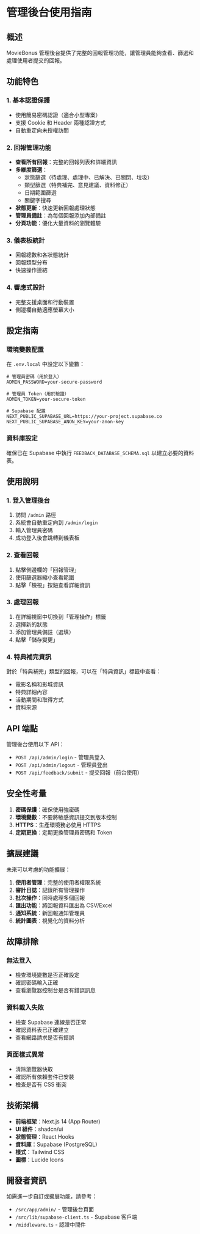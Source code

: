# 管理後台使用指南

## 概述

MovieBonus 管理後台提供了完整的回報管理功能，讓管理員能夠查看、篩選和處理使用者提交的回報。

## 功能特色

### 1. 基本認證保護
- 使用簡易密碼認證（適合小型專案）
- 支援 Cookie 和 Header 兩種認證方式
- 自動重定向未授權訪問

### 2. 回報管理功能
- **查看所有回報**：完整的回報列表和詳細資訊
- **多維度篩選**：
  - 狀態篩選（待處理、處理中、已解決、已關閉、垃圾）
  - 類型篩選（特典補完、意見建議、資料修正）
  - 日期範圍篩選
  - 關鍵字搜尋
- **狀態更新**：快速更新回報處理狀態
- **管理員備註**：為每個回報添加內部備註
- **分頁功能**：優化大量資料的瀏覽體驗

### 3. 儀表板統計
- 回報總數和各狀態統計
- 回報類型分布
- 快速操作連結

### 4. 響應式設計
- 完整支援桌面和行動裝置
- 側邊欄自動適應螢幕大小

## 設定指南

### 環境變數配置

在 `.env.local` 中設定以下變數：

```env
# 管理員密碼（用於登入）
ADMIN_PASSWORD=your-secure-password

# 管理員 Token（用於驗證）
ADMIN_TOKEN=your-secure-token

# Supabase 配置
NEXT_PUBLIC_SUPABASE_URL=https://your-project.supabase.co
NEXT_PUBLIC_SUPABASE_ANON_KEY=your-anon-key
```

### 資料庫設定

確保已在 Supabase 中執行 `FEEDBACK_DATABASE_SCHEMA.sql` 以建立必要的資料表。

## 使用說明

### 1. 登入管理後台

1. 訪問 `/admin` 路徑
2. 系統會自動重定向到 `/admin/login`
3. 輸入管理員密碼
4. 成功登入後會跳轉到儀表板

### 2. 查看回報

1. 點擊側邊欄的「回報管理」
2. 使用篩選器縮小查看範圍
3. 點擊「檢視」按鈕查看詳細資訊

### 3. 處理回報

1. 在詳細視窗中切換到「管理操作」標籤
2. 選擇新的狀態
3. 添加管理員備註（選填）
4. 點擊「儲存變更」

### 4. 特典補完資訊

對於「特典補完」類型的回報，可以在「特典資訊」標籤中查看：
- 電影名稱和影城資訊
- 特典詳細內容
- 活動期間和取得方式
- 資料來源

## API 端點

管理後台使用以下 API：

- `POST /api/admin/login` - 管理員登入
- `POST /api/admin/logout` - 管理員登出
- `POST /api/feedback/submit` - 提交回報（前台使用）

## 安全性考量

1. **密碼保護**：確保使用強密碼
2. **環境變數**：不要將敏感資訊提交到版本控制
3. **HTTPS**：生產環境務必使用 HTTPS
4. **定期更換**：定期更換管理員密碼和 Token

## 擴展建議

未來可以考慮的功能擴展：

1. **使用者管理**：完整的使用者權限系統
2. **審計日誌**：記錄所有管理操作
3. **批次操作**：同時處理多個回報
4. **匯出功能**：將回報資料匯出為 CSV/Excel
5. **通知系統**：新回報通知管理員
6. **統計圖表**：視覺化的資料分析

## 故障排除

### 無法登入
- 檢查環境變數是否正確設定
- 確認密碼輸入正確
- 查看瀏覽器控制台是否有錯誤訊息

### 資料載入失敗
- 檢查 Supabase 連線是否正常
- 確認資料表已正確建立
- 查看網路請求是否有錯誤

### 頁面樣式異常
- 清除瀏覽器快取
- 確認所有依賴套件已安裝
- 檢查是否有 CSS 衝突

## 技術架構

- **前端框架**：Next.js 14 (App Router)
- **UI 組件**：shadcn/ui
- **狀態管理**：React Hooks
- **資料庫**：Supabase (PostgreSQL)
- **樣式**：Tailwind CSS
- **圖標**：Lucide Icons

## 開發者資訊

如需進一步自訂或擴展功能，請參考：
- `/src/app/admin/` - 管理後台頁面
- `/src/lib/supabase-client.ts` - Supabase 客戶端
- `/middleware.ts` - 認證中間件